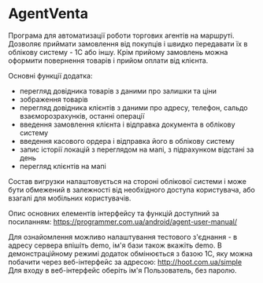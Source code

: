 # AgentVenta
Програма для автоматизації роботи торгових агентів на маршруті. Дозволяє приймати замовлення від покупців і швидко передавати їх в облікову систему - 1С або іншу. Крім прийому замовлень можна оформити повернення товарів і прийом оплати від клієнта. 

Основні функції додатка:
- перегляд довідника товарів з даними про залишки та ціни
- зображення товарів
- перегляд довідника клієнтів з даними про адресу, телефон, сальдо взаєморозрахунків, останні операції
- введення замовлення клієнта і відправка документа в облікову систему
- введення касового ордера і відправка його в облікову систему
- запис історії локацій з переглядом на мапі, з підрахунком відстані за день
- перегляд клієнтів на мапі

Состав вигрузки налаштовується на стороні облікової системи і може бути обмежений в залежності від необхідного доступа користувача, або взагалі для мобільних користувачів.

Опис основних елементів інтерфейсу та функцій доступний за посиланням: https://programmer.com.ua/android/agent-user-manual/

Для ознайомлення можливо налаштування тестового з'єднання - в адресу сервера впішіть demo, ім'я бази також вкажіть demo.
В демонстраційному режимі додаток обмінюється з базою 1С, яку можна побачити через веб-інтерфейс за адресою: http://hoot.com.ua/simple 
Для входу в веб-інтерфейс оберіть ім'я Пользователь, без паролю.
